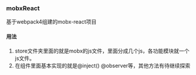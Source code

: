 ### mobxReact

基于webpack4组建的mobx-react项目

#### 用法
1. store文件夹里面的就是mobx的js文件，里面分成几个js，各功能模块就一个js文件。   
2. 在组件里面基本实现的就是@inject()   @observer等，其他方法有待继续探索